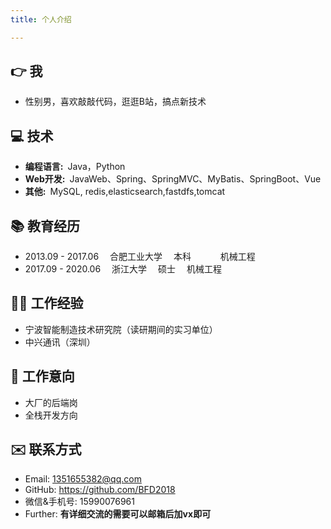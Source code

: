 ```yaml
---
title: 个人介绍

---
```

## 👉 我

- 性别男，喜欢敲敲代码，逛逛B站，搞点新技术

## 💻 技术

- **编程语言:**&ensp;Java，Python
- **Web开发:**&ensp;JavaWeb、Spring、SpringMVC、MyBatis、SpringBoot、Vue
- **其他:**&ensp;MySQL, redis,elasticsearch,fastdfs,tomcat


## 📚 教育经历

- 2013.09 - 2017.06&emsp; 合肥工业大学&emsp; 本科 &emsp; &emsp;&ensp;  机械工程
- 2017.09 - 2020.06&emsp; 浙江大学&emsp; 硕士&emsp; 机械工程

## 👨‍🔧 工作经验
 - 宁波智能制造技术研究院（读研期间的实习单位）
 - 中兴通讯（深圳）

## 📝 工作意向
 - 大厂的后端岗
 - 全栈开发方向

## ✉️ 联系方式

- Email:  <a href="mailto:sjtu.zcc@outlook.com">1351655382@qq.com</a>
- GitHub: <https://github.com/BFD2018>
- 微信&手机号: 15990076961
- Further: **有详细交流的需要可以邮箱后加vx即可**

